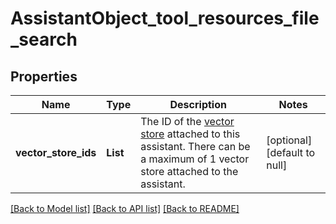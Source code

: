 # AssistantObject_tool_resources_file_search
## Properties

| Name | Type | Description | Notes |
|------------ | ------------- | ------------- | -------------|
| **vector\_store\_ids** | **List** | The ID of the [vector store](/docs/api-reference/vector-stores/object) attached to this assistant. There can be a maximum of 1 vector store attached to the assistant.  | [optional] [default to null] |

[[Back to Model list]](../README.md#documentation-for-models) [[Back to API list]](../README.md#documentation-for-api-endpoints) [[Back to README]](../README.md)


